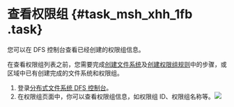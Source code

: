 # 查看权限组 {#task_msh_xhh_1fb .task}

您可以在 DFS 控制台查看已经创建的权限组信息。

在查看权限组列表之前，您需要完成[创建文件系统](../../../../cn.zh-CN/快速入门/创建文件系统.md#)及[创建权限组规则](../../../../cn.zh-CN/快速入门/创建权限组规则.md#)中的步骤，或区域中已有创建完成的文件系统和权限组。

1.  登录[分布式文件系统 DFS 控制台](https://dfs.console.aliyun.com/dfs/cn-shanghai/permissiongroup)。 
2.   在权限组页面中，你可以查看权限组信息，如权限组 ID、权限组名称等。![](http://static-aliyun-doc.oss-cn-hangzhou.aliyuncs.com/assets/img/20168/154339136930994_zh-CN.png)

 

